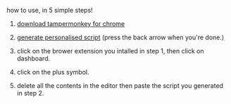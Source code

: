 how to use, in 5 simple steps!

1. [download tampermonkey for chrome](https://chrome.google.com/webstore/detail/tampermonkey/dhdgffkkebhmkfjojejmpbldmpobfkfo)

2. [generate personalised script](https://emilia-tennant.github.io/generate.html) (press the back arrow when you're done.)

3. click on the brower extension you intalled in step 1, then click on dashboard.

4. click on the plus symbol.

5. delete all the contents in the editor then paste the script you generated in step 2.
